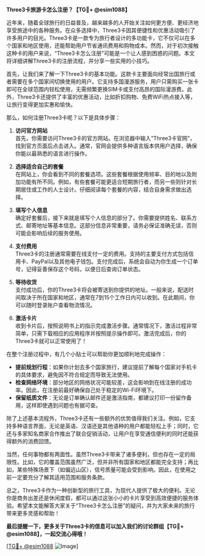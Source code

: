 **Three3卡旅游卡怎么注册？【TG💪+ @esim1088】**

近年来，随着全球旅行的日益普及，越来越多的人开始关注如何更方便、更经济地享受旅途中的各种服务。在众多选择中，Three3卡因其便捷性和优惠活动吸引了许多用户的目光。Three3卡是一款专为旅行者设计的多功能卡，它不仅可以在多个国家和地区使用，还能帮助用户节省通讯费用和购物成本。然而，对于初次接触这种卡的用户来说，“Three3卡怎么注册”可能是一个让人感到困惑的问题。本文将详细讲解Three3卡的注册流程，并分享一些实用的小技巧。

首先，让我们来了解一下Three3卡的基本功能。这款卡主要面向经常出国旅行或者需要在多个国家间切换使用的用户。它支持多国漫游服务，用户只需购买一张卡即可在全球范围内轻松使用，无需频繁更换SIM卡或支付高昂的国际漫游费。此外，Three3卡还提供了丰富的优惠活动，比如折扣购物、免费WiFi热点接入等，让旅行变得更加实惠和愉快。

那么，如何注册Three3卡呢？以下是具体步骤：

1. **访问官方网站**  
   首先，你需要访问Three3卡的官方网站。在浏览器中输入“Three3卡官网”，找到官方页面后点击进入。通常，官网会提供多种语言版本供用户选择，确保你能以最熟悉的语言进行操作。

2. **选择适合自己的套餐**  
   在网站上，你会看到不同的套餐选项。这些套餐根据使用频率、目的地以及附加功能有所不同。例如，有些套餐可能更适合短期旅行者，而另一些则针对长期居住或工作的人士设计。仔细阅读每个套餐的内容，结合自身需求做出选择。

3. **填写个人信息**  
   确定好套餐后，接下来就是填写个人信息的部分了。你需要提供姓名、联系方式、邮寄地址等基本信息。这部分信息非常重要，请务必保证准确无误，否则可能会影响后续的服务使用。

4. **支付费用**  
   Three3卡的注册通常需要在线支付一定的费用。支持的主要支付方式包括信用卡、PayPal以及其他电子钱包。支付完成后，系统会自动为你生成一个订单号，记得妥善保存这个号码，以便日后查询订单状态。

5. **等待收货**  
   支付成功后，你的Three3卡将会被寄送到你提供的地址。一般来说，配送时间取决于所在国家和地区，通常在7到15个工作日内可以收到。在此期间，你可以随时登录账户查看物流情况。

6. **激活卡片**  
   收到卡片后，按照说明书上的指示完成激活步骤。通常情况下，激活过程非常简单，只需下载相应的应用程序并按照提示操作即可。激活完成后，你的Three3卡就可以正常使用了！

在整个注册过程中，有几个小贴士可以帮助你更加顺利地完成操作：

- **提前规划行程**：如果你计划去多个国家旅行，建议提前了解每个国家对手机卡的具体要求，避免因不符合规定而导致无法使用。
- **检查网络环境**：部分地区的网络状况可能较差，这会影响到在线注册的成功率。因此，在注册前最好确保自己处于稳定的Wi-Fi环境下。
- **保留纸质文件**：无论是订单确认邮件还是激活指南，都建议打印一份留作备用，这样即使遇到问题也有据可查。

除了上述基本流程外，Three3卡还有一些额外的优势值得我们关注。例如，它支持多种语言界面，无论是英语、汉语还是其他语种的用户都能轻松上手；同时，它还与多家知名商家合作推出了联合促销活动，让用户在享受通信便利的同时还能获得额外的消费回馈。

当然，任何事物都有两面性。虽然Three3卡带来了诸多便利，但也存在一定的局限性。比如，它的覆盖范围虽然广泛，但并非所有国家和地区都能完全支持；再比如，某些特殊场景下（如偏远山区），信号质量可能会受到影响。因此，在使用之前一定要充分了解其适用范围和服务条款。

总之，Three3卡作为一种创新型的旅行工具，为现代人提供了极大的便利。无论你是商务出差还是休闲度假，都可以通过这张小小的卡片享受到高效便捷的服务体验。希望本文能解答大家关于“Three3卡怎么注册”的疑问，并为大家未来的旅行带来更多灵感和帮助！  

**最后提醒一下，更多关于Three3卡的信息可以加入我们的讨论群组【TG💪+ @esim1088】，一起交流心得哦！**  

[[TG💪+ @esim1088](https://t.me/s/esim1088) ![Image](https://i.postimg.cc/4NQfJmqS/Snipaste-2025-05-13-00-14-12.png)]